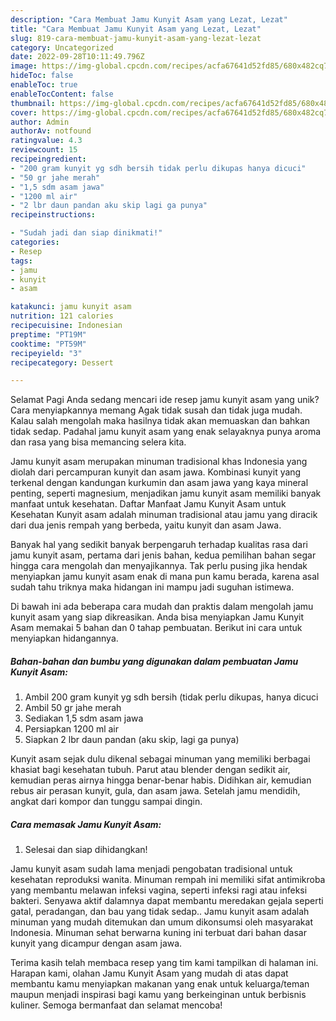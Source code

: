 ```yaml
---
description: "Cara Membuat Jamu Kunyit Asam yang Lezat, Lezat"
title: "Cara Membuat Jamu Kunyit Asam yang Lezat, Lezat"
slug: 819-cara-membuat-jamu-kunyit-asam-yang-lezat-lezat
category: Uncategorized
date: 2022-09-28T10:11:49.796Z
image: https://img-global.cpcdn.com/recipes/acfa67641d52fd85/680x482cq70/jamu-kunyit-asam-foto-resep-utama.jpg
hideToc: false
enableToc: true
enableTocContent: false
thumbnail: https://img-global.cpcdn.com/recipes/acfa67641d52fd85/680x482cq70/jamu-kunyit-asam-foto-resep-utama.jpg
cover: https://img-global.cpcdn.com/recipes/acfa67641d52fd85/680x482cq70/jamu-kunyit-asam-foto-resep-utama.jpg
author: Admin
authorAv: notfound
ratingvalue: 4.3
reviewcount: 15
recipeingredient:
- "200 gram kunyit yg sdh bersih tidak perlu dikupas hanya dicuci"
- "50 gr jahe merah"
- "1,5 sdm asam jawa"
- "1200 ml air"
- "2 lbr daun pandan aku skip lagi ga punya"
recipeinstructions:

- "Sudah jadi dan siap dinikmati!"
categories:
- Resep
tags:
- jamu
- kunyit
- asam

katakunci: jamu kunyit asam 
nutrition: 121 calories
recipecuisine: Indonesian
preptime: "PT19M"
cooktime: "PT59M"
recipeyield: "3"
recipecategory: Dessert

---
```



Selamat Pagi Anda sedang mencari ide resep jamu kunyit asam yang unik? Cara menyiapkannya memang Agak tidak susah dan tidak juga mudah. Kalau salah mengolah maka hasilnya tidak akan memuaskan dan bahkan tidak sedap. Padahal jamu kunyit asam yang enak selayaknya punya aroma dan rasa yang bisa memancing selera kita.


Jamu kunyit asam merupakan minuman tradisional khas Indonesia yang diolah dari percampuran kunyit dan asam jawa. Kombinasi kunyit yang terkenal dengan kandungan kurkumin dan asam jawa yang kaya mineral penting, seperti magnesium, menjadikan jamu kunyit asam memiliki banyak manfaat untuk kesehatan. Daftar Manfaat Jamu Kunyit Asam untuk Kesehatan Kunyit asam adalah minuman tradisional atau jamu yang diracik dari dua jenis rempah yang berbeda, yaitu kunyit dan asam Jawa.

Banyak hal yang sedikit banyak berpengaruh terhadap kualitas rasa dari jamu kunyit asam, pertama dari jenis bahan, kedua pemilihan bahan segar hingga cara mengolah dan menyajikannya. Tak perlu pusing jika hendak menyiapkan jamu kunyit asam enak di mana pun kamu berada, karena asal sudah tahu triknya maka hidangan ini mampu jadi suguhan istimewa.


Di bawah ini ada beberapa cara mudah dan praktis dalam mengolah jamu kunyit asam yang siap dikreasikan. Anda bisa menyiapkan Jamu Kunyit Asam memakai 5 bahan dan 0 tahap pembuatan. Berikut ini cara untuk menyiapkan hidangannya.

<!--inarticleads1-->

##### Bahan-bahan dan bumbu yang digunakan dalam pembuatan Jamu Kunyit Asam:

1. Ambil 200 gram kunyit yg sdh bersih (tidak perlu dikupas, hanya dicuci
1. Ambil 50 gr jahe merah
1. Sediakan 1,5 sdm asam jawa
1. Persiapkan 1200 ml air
1. Siapkan 2 lbr daun pandan (aku skip, lagi ga punya)


Kunyit asam sejak dulu dikenal sebagai minuman yang memiliki berbagai khasiat bagi kesehatan tubuh. Parut atau blender dengan sedikit air, kemudian peras airnya hingga benar-benar habis. Didihkan air, kemudian rebus air perasan kunyit, gula, dan asam jawa. Setelah jamu mendidih, angkat dari kompor dan tunggu sampai dingin. 

<!--inarticleads2-->

##### Cara memasak Jamu Kunyit Asam:


1. Selesai dan siap dihidangkan!

Jamu kunyit asam sudah lama menjadi pengobatan tradisional untuk kesehatan reproduksi wanita. Minuman rempah ini memiliki sifat antimikroba yang membantu melawan infeksi vagina, seperti infeksi ragi atau infeksi bakteri. Senyawa aktif dalamnya dapat membantu meredakan gejala seperti gatal, peradangan, dan bau yang tidak sedap.. Jamu kunyit asam adalah minuman yang mudah ditemukan dan umum dikonsumsi oleh masyarakat Indonesia. Minuman sehat berwarna kuning ini terbuat dari bahan dasar kunyit yang dicampur dengan asam jawa. 

Terima kasih telah membaca resep yang tim kami tampilkan di halaman ini. Harapan kami, olahan Jamu Kunyit Asam yang mudah di atas dapat membantu kamu menyiapkan makanan yang enak untuk keluarga/teman maupun menjadi inspirasi bagi kamu yang berkeinginan untuk berbisnis kuliner. Semoga bermanfaat dan selamat mencoba!

